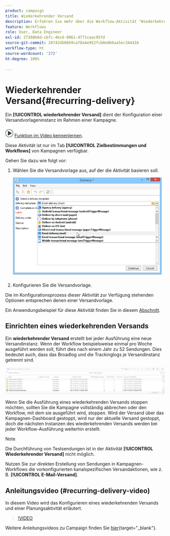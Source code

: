 ```yaml
---
product: campaign
title: Wiederkehrender Versand
description: Erfahren Sie mehr über die Workflow-Aktivität "Wiederkehrender Versand".
feature: Workflows
role: User, Data Engineer
exl-id: 27308b0d-cbfc-4bc6-9061-d771ceac95fd
source-git-commit: 28742db06b9ca78a4e952fcb0e066aa5ec344416
workflow-type: ht
source-wordcount: '272'
ht-degree: 100%

---
```


# Wiederkehrender Versand{#recurring-delivery}



Ein **[!UICONTROL wiederkehrender Versand]** dient der Konfiguration einer Versandvorlageninstanz im Rahmen einer Kampagne.

![](assets/do-not-localize/how-to-video.png) [Funktion im Video kennenlernen](#recurring-delivery-video).

Diese Aktivität ist nur im Tab **[!UICONTROL Zielbestimmungen und Workflows]** von Kampagnen verfügbar.

Gehen Sie dazu wie folgt vor:

1. Wählen Sie die Versandvorlage aus, auf der die Aktivität basieren soll.

   ![](assets/recurring_delivery_001.png)

1. Konfigurieren Sie die Versandvorlage.

Die im Konfigurationsprozess dieser Aktivität zur Verfügung stehenden Optionen entsprechen denen einer Versandvorlage.

Ein Anwendungsbeispiel für diese Aktivität finden Sie in diesem [Abschnitt](send-a-birthday-email.md#creating-a-recurring-delivery-in-a-targeting-workflow).

## Einrichten eines wiederkehrenden Versands

Ein **wiederkehrender Versand** erstellt bei jeder Ausführung eine neue Versandinstanz. Wenn der Workflow beispielsweise einmal pro Woche ausgeführt werden soll, führt dies nach einem Jahr zu 52 Sendungen. Dies bedeutet auch, dass das Broadlog und die Trackinglogs je Versandinstanz getrennt sind.

![Wiederkehrender Versand](assets/delivery_recurring.jpg)

Wenn Sie die Ausführung eines wiederkehrenden Versands stoppen möchten, sollten Sie die Kampagne vollständig abbrechen oder den Workflow, mit dem sie ausgeführt wird, stoppen. Wird der Versand über das Kampagnen-Dashboard gestoppt, wird nur der aktuelle Versand gestoppt, doch die nächsten Instanzen des wiederkehrenden Versands werden bei jeder Workflow-Ausführung weiterhin erstellt.

>[!NOTE]
>
>Die Durchführung von Testsendungen ist in der Aktivität **[!UICONTROL Wiederkehrender Versand]** nicht möglich.
> 
>Nutzen Sie zur direkten Erstellung von Sendungen in Kampagnen-Workflows die vorkonfigurierten kanalspezifischen Versandaktionen, wie z. B. **[!UICONTROL E-Mail-Versand]**.

## Anleitungsvideo (#recurring-delivery-video)

In diesem Video wird das Konfigurieren eines wiederkehrenden Versands und einer Planungsaktivität erläutert.

>[!VIDEO](https://video.tv.adobe.com/v/25040?quality=12)

Weitere Anleitungsvideos zu Campaign finden Sie [hier](https://experienceleague.adobe.com/docs/campaign-learn/tutorials/getting-started/introduction-to-adobe-campaign.html?lang=de){target="_blank"}.
